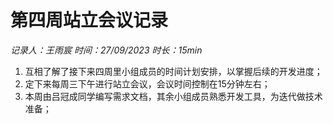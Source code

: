 # 第四周站立会议记录
_记录人：王雨宸 时间：27/09/2023 时长：15min_
1.	互相了解了接下来四周里小组成员的时间计划安排，以掌握后续的开发进度；
2.	定下来每周三下午进行站立会议，会议时间控制在15分钟左右；
3.	本周由吕冠成同学编写需求文档，其余小组成员熟悉开发工具，为迭代做技术准备；
